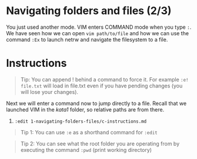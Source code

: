# Navigating folders and files (2/3)

You just used another mode. VIM enters COMMAND mode when you type `:`.
We have seen how we can open `vim path/to/file` and how we can use the command `:Ex` to launch netrw and navigate the filesystem to a file.

# Instructions

> Tip: You can append ! behind a command to force it. For example `:e! file.txt` will load in file.txt even if you have pending changes (you will lose your changes).

Next we will enter a command now to jump directly to a file. Recall that we launched VIM in the *kata1* folder, so relative paths are from there.

1. `:edit 1-navigating-folders-files/c-instructions.md`

> Tip 1: You can use `:e` as a shorthand command for `:edit`

> Tip 2: You can see what the root folder you are operating from by executing the command `:pwd` (print working directory)
